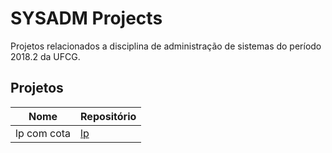 # SYSADM Projects

Projetos relacionados a disciplina de administração de sistemas do período 2018.2 da UFCG.

## Projetos

|Nome|Repositório|
|---|---|
|lp com cota|[lp](lp-spool/)|
